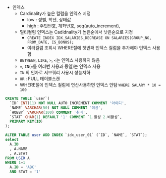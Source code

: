 























- 인덱스
  - Cardinality가 높은 컬럼을 인덱스 지정
    - low : 성별, 학년, 상태값
    - high : 주민번호, 계좌번호, seq(auto_increment),
  - 멀티컬럼 인덱스는 Cadidnality가 높은순에서 낮은순으로 지정
    - `CREATE INDEX IDX_SALARIES_DECREASE ON SALARIES(GROUP_NO, FROM_DATE, IS_BONUS);`
    - 여러컬럼 조회시 WHERE절에 첫번째 인덱스 컬럼을 추가해야 인덱스 사용함
  - `BETWEEN`, `LIKE`, `>`, `<`는 인덱스 사용하지 않음
  - `=`, `IN`(`=`를 여러번 사용과 동일)는 인덱스 사용
  - `IN` 의 인자로 서브쿼리 사용시 성능저하
  - `OR` : FULL 테이블스캔
  - WHERE절에 인덱스 컬럼에 연산사용하면 인덱스 안탐 `WHERE SALARY * 10 = 100`

```sql
CREATE TABLE `user`(
  `ID` INT(11) NOT NULL AUTO_INCREMENT COMMENT '아이디',
  `NAME` VARCHAR(50) NOT NULL COMMENT '이름',
  `HOBBY` VARCHAR(100) COMMENT '취미',
  `STAT` CHAR(1) DEFAULT '1' COMMENT `1.활성 2.비활성`,
  PRIMARY KEY(ID)
);

ALTER TABLE user ADD INDEX `idx_user_01` (`ID`, `NAME`, `STAT`);
select
  A.ID
  , A.NAME
  , A.STAT
FROM USER A
WHERE 1=1
  A.ID = 'ABC'
  AND STAT = '1'
```

